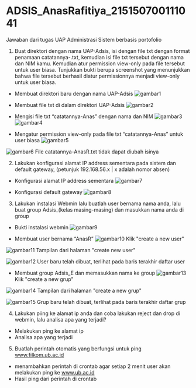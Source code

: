 # ADSIS_AnasRafitiya_215150700111041
Jawaban dari tugas UAP Administrasi Sistem berbasis portofolio

1.	Buat direktori dengan nama UAP-Adsis, isi dengan file txt dengan format penamaan catatannya-<nama kamu>.txt, kemudian isi file txt tersebut dengan nama dan NIM kamu. Kemudian atur permission view-only pada file tersebut untuk user biasa. Tunjukkan bukti berupa screenshot yang menunjukkan bahwa file tersebut berhasil diatur permissionnya menjadi view-only untuk user biasa.
  -	Membuat direktori baru dengan nama UAP-Adsis
  ![gambar1](https://github.com/anasRafitiya/ADSIS_AnasRafitiya_215150700111041/assets/125624764/1139ae1f-dba3-49db-9941-ed753344fd88)
  
  -	Membuat file txt di dalam direktori UAP-Adsis
  ![gambar2](https://github.com/anasRafitiya/ADSIS_AnasRafitiya_215150700111041/assets/125624764/25ff4068-f00d-4914-8465-443828ea6342)

  -	Mengisi file txt “catatannya-Anas” dengan nama dan NIM
  ![gambar3](https://github.com/anasRafitiya/ADSIS_AnasRafitiya_215150700111041/assets/125624764/868bee99-5297-43f1-9d6c-a2d3edefdb5b)
  ![gambar4](https://github.com/anasRafitiya/ADSIS_AnasRafitiya_215150700111041/assets/125624764/1979c261-677d-4b29-bdf2-7e732adffc39)

  -	Mengatur permission view-only pada file txt “catatannya-Anas” untuk user biasa
  ![gambar5](https://github.com/anasRafitiya/ADSIS_AnasRafitiya_215150700111041/assets/125624764/6d9a8bf2-1a04-40e9-831c-4571388cb3bb)
  
  ![gambar6](https://github.com/anasRafitiya/ADSIS_AnasRafitiya_215150700111041/assets/125624764/1f0a871e-caed-45a1-bcf5-eb2b1ac33d41)
  File catatannya-AnasR.txt tidak dapat diubah isinya
  
2.	Lakukan konfigurasi alamat IP address sementara pada sistem dan default gateway, (petunjuk 192.168.56.x | x adalah nomor absen)
  
  -	Konfigurasi alamat IP address sementara
  ![gambar7](https://github.com/anasRafitiya/ADSIS_AnasRafitiya_215150700111041/assets/125624764/544f6199-3fc1-4bee-aa72-8bce7a6d6d8f)
 
  -	Konfigurasi default gateway
  ![gambar8](https://github.com/anasRafitiya/ADSIS_AnasRafitiya_215150700111041/assets/125624764/6efc021f-a448-405b-b9e5-ebadd8872814)

3.	Lakukan instalasi Webmin lalu buatlah user bernama nama anda, lalu buat group Adsis_(kelas masing-masing) dan masukkan nama anda di group
  
  - Bukti instalasi webmin
  ![gambar9](https://github.com/anasRafitiya/ADSIS_AnasRafitiya_215150700111041/assets/125624764/c1d922af-21e8-49aa-99e7-9036bd386b4c)

  -	Membuat user bernama “AnasR”
  ![gambar10](https://github.com/anasRafitiya/ADSIS_AnasRafitiya_215150700111041/assets/125624764/bba14606-0bc8-43a9-9f23-df6a5e03b029)
  Klik "create a new user"

  ![gambar11](https://github.com/anasRafitiya/ADSIS_AnasRafitiya_215150700111041/assets/125624764/1f31ffdd-e88c-4ed8-ae62-db12f3ebe6d1)
  Tampilan dari halaman "create new user"

  ![gambar12](https://github.com/anasRafitiya/ADSIS_AnasRafitiya_215150700111041/assets/125624764/ab3389be-5323-4d70-9d49-91b4df634616)
  User baru telah dibuat, terlihat pada baris terakhir daftar user

  -	Membuat group Adsis_E dan memasukkan nama ke group
  ![gambar13](https://github.com/anasRafitiya/ADSIS_AnasRafitiya_215150700111041/assets/125624764/04d10ba9-129e-473e-8050-5f519302ecaf)
  Klik "create a new grup"

  ![gambar14](https://github.com/anasRafitiya/ADSIS_AnasRafitiya_215150700111041/assets/125624764/2b972eb4-a594-4395-9c78-3eab34e63611)
  Tampilan dari halaman "create a new grup"

  ![gambar15](https://github.com/anasRafitiya/ADSIS_AnasRafitiya_215150700111041/assets/125624764/ec329eca-ade8-41cd-a472-86e7f22d3b32)
  Grup baru telah dibuat, terlihat pada baris terakhir daftar grup
  
4. Lakukan piing ke alamat ip anda dan coba lakukan reject dan drop di webmin, lalu analisa apa yang terjadi?
  
  - Melakukan ping ke alamat ip
  - Analisa apa yang terjadi
  
5. Buatlah perintah otomatis yang berfungsi untuk ping www.filkom.ub.ac.id
  
  - menambahkan perintah di crontab agar setiap 2 menit user akan melakukan ping ke www.ub.ac.id
  - Hasil ping dari perintah di crontab
  
  
